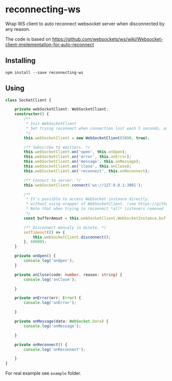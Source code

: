# reconnecting-ws
Wrap WS client to auto reconnect websocket server when disconnected by any reason.

The code is based on https://github.com/websockets/ws/wiki/Websocket-client-implementation-for-auto-reconnect


## Installing

```
npm install --save reconnecting-ws
```

## Using

```typescript
class SocketClient {

    private webSocketClient: WebSocketClient;
    constructor() {
        /** 
         * Init WebSocketClient
         * Set trying reconnect when connection lost each 5 seconds, and show console message 
         */
        this.webSocketClient = new WebSocketClient(5000, true);

        /** Subscribe to emitters. */
        this.webSocketClient.on('open', this.onOpen);
        this.webSocketClient.on('error', this.onError);
        this.webSocketClient.on('message', this.onMessage);
        this.webSocketClient.on('close', this.onClose);
        this.webSocketClient.on('reconnect', this.onReconnect);

        /** Connect to server. */
        this.webSocketClient.connect('ws://127.0.0.1:3001');

        /** 
         * It`s possible to access WebSocket instance directly.
         * without using wrapper of WebSocketClient. (see https://github.com/websockets/ws).
         * Note that when trying to reconnect *all* listeners removed
         */
        const bufferAmout = this.webSocketClient.WebSocketInstance.bufferedAmount;

        /** Disconnect manualy in minute. */
        setTimeout(() => {
            this.webSocketClient.disconnect();
        }, 60000);
    }

    private onOpen() {
        console.log('onOpen');
    }

    private onClose(code: number, reason: string) {
        console.log('onClose');

    }

    private onError(err: Error) {
        console.log('onError');

    }

    private onMessage(data: WebSocket.Data) {
        console.log('onMessage');

    }

    private onReconnect() {
        console.log('onReconnect');

    }
}
```

For real example see `example` folder.

